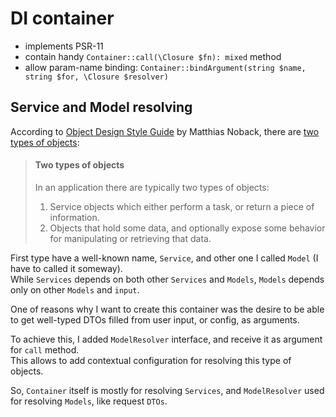 # DI container

- implements PSR-11
- contain handy `Container::call(\Closure $fn): mixed` method
- allow param-name binding: `Container::bindArgument(string $name, string $for, \Closure $resolver)`

## Service and Model resolving

According to [Object Design Style Guide](https://matthiasnoback.nl/book/style-guide-for-object-design/) by Matthias
Noback, there are [two types of objects](https://medium.com/swlh/objects-services-and-dependencies-58106df2ac2b):
> #### Two types of objects
> In an application there are typically two types of objects:
> 1. Service objects which either perform a task, or return a piece of information.
> 2. Objects that hold some data, and optionally expose some behavior for manipulating or retrieving that data.
>

First type have a well-known name, `Service`, and other one I called `Model` (I have to called it someway).  
While `Services` depends on both other `Services` and `Models`, `Models` depends only on other `Models` and `input`.
  
One of reasons why I want to create this container was the desire to be able to get well-typed DTOs filled from user input, or
config, as arguments.  
  
To achieve this, I added `ModelResolver` interface, and receive it as argument for `call` method.  
This allows to add contextual configuration for resolving this type of objects.

So, `Container` itself is mostly for resolving `Services`, and `ModelResolver` used for resolving `Models`, like request `DTOs`.
